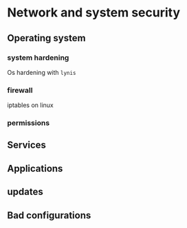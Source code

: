 # Network and system security

## Operating system

### system hardening

Os hardening with `lynis`

### firewall

iptables on linux

### permissions

## Services

## Applications

## updates

## Bad configurations
